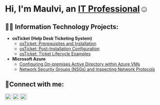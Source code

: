 <h1>Hi, I'm Maulvi, an <a href="https://linkedin.com/in/Josh">IT Professional</a>☺</h1>

<h2>👨‍💻 Information Technology Projects:</h2>

- <b>osTicket (Help Desk Ticketing System)</b>
  - [osTicket: Prerequisites and Installation](https://github.com/maulvikallon/osticket-prereqs)
  - [osTicket: Post-Installation Configuration](https://github.com/maulvikallon/post-install-config)
  - [osTicket: Ticket Lifecycle Examples](https://github.com/maulvikallon/ticket-lifecycle)
- <b>Microsoft Azure</b>
  - [Configuring On-premises Active Directory within Azure VMs](https://github.com/maulvikallon/configure-ad)
  - [Network Security Groups (NSGs) and Inspecting Network Protocols](https://github.com/maulvikallon/azure-network-protocols)

<h2>🤳Connect with me:</h2>

[<img align="left" alt="Josh | Twitter" width="22px" src="https://cdn.jsdelivr.net/npm/simple-icons@v3/icons/twitter.svg" />][twitter]
[<img align="left" alt="Josh | LinkedIn" width="22px" src="https://cdn.jsdelivr.net/npm/simple-icons@v3/icons/linkedin.svg" />][linkedin]
[<img align="left" alt="Josh | Instagram" width="22px" src="https://cdn.jsdelivr.net/npm/simple-icons@v3/icons/instagram.svg" />][instagram]

[twitter]: https://twitter.com/Maulvi
[instagram]: https://www.instagram.com/Maulvi
[linkedin]: https://linkedin.com/in/Maulvi
